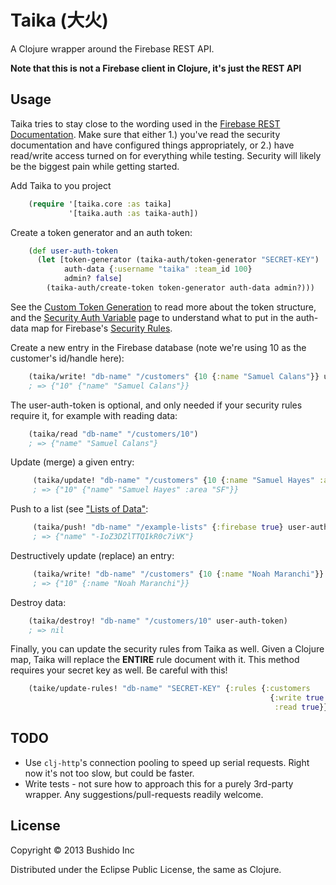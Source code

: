 # Taika (大火)

A Clojure wrapper around the Firebase REST API.

**Note that this is not a Firebase client in Clojure, it's just the REST API**

## Usage

Taika tries to stay close to the wording used in the [Firebase REST Documentation](https://www.firebase.com/docs/rest-api.html). Make sure that either 1.) you've read the security documentation and have configured things appropriately, or 2.) have read/write access turned on for everything while testing. Security will likely be the biggest pain while getting started.

Add Taika to you project

```clojure
    (require '[taika.core :as taika]
             '[taika.auth :as taika-auth])
```

Create a token generator and an auth token:

```clojure
    (def user-auth-token
      (let [token-generator (taika-auth/token-generator "SECRET-KEY")
            auth-data {:username "taika" :team_id 100}
            admin? false]
        (taika-auth/create-token token-generator auth-data admin?)))
```
See the [Custom Token Generation](https://www.firebase.com/docs/security/custom-login.html) to read more about the token structure, and the [Security Auth Variable](https://www.firebase.com/docs/security/rule-expressions/auth.html) page to understand what to put in the auth-data map for Firebase's [Security Rules](https://www.firebase.com/docs/security/security-rules.html).

Create a new entry in the Firebase database (note we're using 10 as the customer's id/handle here):

```clojure
    (taika/write! "db-name" "/customers" {10 {:name "Samuel Calans"}} user-auth-token)
    ; => {"10" {"name" "Samuel Calans"}}
```

The user-auth-token is optional, and only needed if your security rules require it, for example with reading data:

```clojure
    (taika/read "db-name" "/customers/10")
    ; => {"name" "Samuel Calans"}
```
 
 Update (merge) a given entry:
 
```clojure
     (taika/update! "db-name" "/customers" {10 {:name "Samuel Hayes" :area "SF"}} user-auth-token)
     ; => {"10" {"name" "Samuel Hayes" :area "SF"}} 
```

 Push to a list (see ["Lists of Data"](https://www.firebase.com/docs/managing-lists.html):
 
```clojure
     (taika/push! "db-name" "/example-lists" {:firebase true} user-auth-token)
     ; => {"name" "-IoZ3DZlTTQIkR0c7iVK"}
```
     
 Destructively update (replace) an entry:
 
```clojure
     (taika/write! "db-name" "/customers" {10 {:name "Noah Maranchi"}} user-auth-token)
     ; => {"10" {:name "Noah Maranchi"}}
```
 
Destroy data:

```clojure
    (taika/destroy! "db-name" "/customers/10" user-auth-token)
    ; => nil
```

Finally, you can update the security rules from Taika as well. Given a Clojure map, Taika will replace the **ENTIRE** rule document with it. This method requires your secret key as well. Be careful with this!

```clojure
    (taike/update-rules! "db-name" "SECRET-KEY" {:rules {:customers
                                                          {:write true
                                                           :read true}}})
```

## TODO

* Use `clj-http`'s connection pooling to speed up serial requests. Right now it's not too slow, but could be faster.
* Write tests - not sure how to approach this for a purely 3rd-party wrapper. Any suggestions/pull-requests readily welcome.

## License

Copyright © 2013 Bushido Inc

Distributed under the Eclipse Public License, the same as Clojure.
